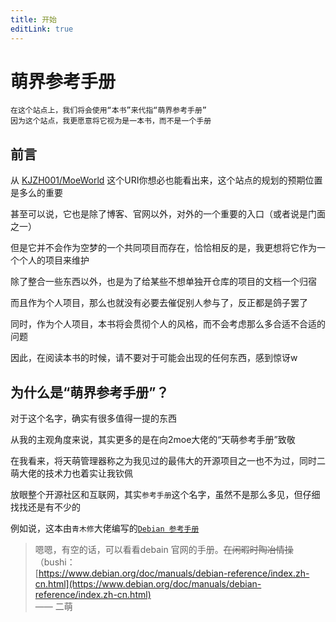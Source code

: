```yaml
---
title: 开始
editLink: true
---
```

# 萌界参考手册
```
在这个站点上，我们将会使用“本书”来代指“萌界参考手册”
因为这个站点，我更愿意将它视为是一本书，而不是一个手册
```
## 前言
从 [KJZH001/MoeWorld](https://github.com/KJZH001/MoeWorld) 这个URI你想必也能看出来，这个站点的规划的预期位置是多么的重要

甚至可以说，它也是除了博客、官网以外，对外的一个重要的入口（或者说是门面之一）

但是它并不会作为空梦的一个共同项目而存在，恰恰相反的是，我更想将它作为一个个人的项目来维护

除了整合一些东西以外，也是为了给某些不想单独开仓库的项目的文档一个归宿

而且作为个人项目，那么也就没有必要去催促别人参与了，反正都是鸽子罢了

同时，作为个人项目，本书将会贯彻个人的风格，而不会考虑那么多合适不合适的问题

因此，在阅读本书的时候，请不要对于可能会出现的任何东西，感到惊讶w

## 为什么是“萌界参考手册”？
对于这个名字，确实有很多值得一提的东西

从我的主观角度来说，其实更多的是在向2moe大佬的“天萌参考手册”致敬

在我看来，将天萌管理器称之为我见过的最伟大的开源项目之一也不为过，同时二萌大佬的技术力也着实让我钦佩

放眼整个开源社区和互联网，其实`参考手册`这个名字，虽然不是那么多见，但仔细找找还是有不少的

例如说，这本由`青木修`大佬编写的[`Debian 参考手册`](https://www.debian.org/doc/manuals/debian-reference/index.zh-cn.html)

> 嗯嗯，有空的话，可以看看debain 官网的手册。~~在闲暇时陶冶情操~~（bushi：<br>
> [https://www.debian.org/doc/manuals/debian-reference/index.zh-cn.html](https://www.debian.org/doc/manuals/debian-reference/index.zh-cn.html) <br>
> —— 二萌